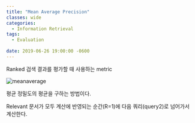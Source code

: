 ```yaml
---
title: "Mean Average Precision"
classes: wide
categories:
  - Information Retrieval
tags:
  - Evaluation
  
date: 2019-06-26 19:00:00 -0600
---
```


Ranked 검색 결과를 평가할 때 사용하는 metric  



![meanaverage](https://user-images.githubusercontent.com/10937193/60149643-55eced00-9810-11e9-9751-4226ac6ec8dd.JPG)


평균 정밀도의 평균을 구하는 방법이다.

Relevant 문서가 모두 계산에 반영되는 순간(R=1)에 다음 쿼리(query2)로 넘어가서 계산한다.





